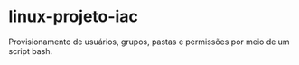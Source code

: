 # linux-projeto-iac
Provisionamento de usuários, grupos, pastas e permissões por meio de um script bash.
